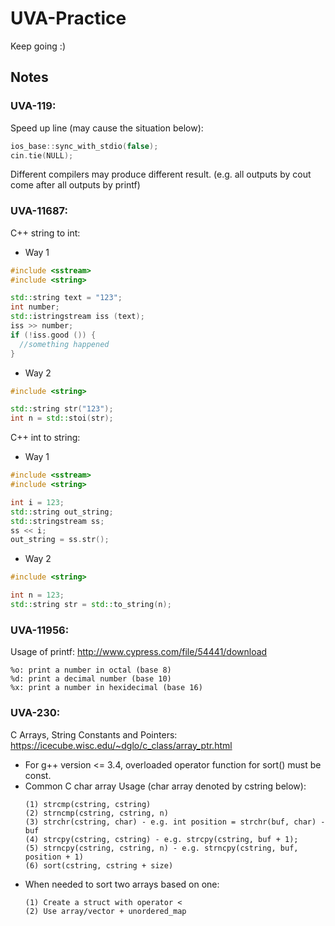 # UVA-Practice
Keep going :)

## Notes
### UVA-119:  
  Speed up line (may cause the situation below):
  ```cpp
  ios_base::sync_with_stdio(false);
  cin.tie(NULL);
  ```
  Different compilers may produce different result. (e.g. all outputs by cout come after all outputs by printf)
  
### UVA-11687:  
  C++ string to int:
  - Way 1
  ```cpp
  #include <sstream>
  #include <string>

  std::string text = "123";
  int number;
  std::istringstream iss (text);
  iss >> number;
  if (!iss.good ()) {
    //something happened
  }
  ```
  - Way 2
  ```cpp
  #include <string>
  
  std::string str("123");
  int n = std::stoi(str);
  ```
  
  C++ int to string:
  - Way 1
  ```cpp
  #include <sstream>
  #include <string>

  int i = 123;
  std::string out_string;
  std::stringstream ss;
  ss << i;
  out_string = ss.str();
  ```
  - Way 2
  ```cpp
  #include <string>
  
  int n = 123;
  std::string str = std::to_string(n);
  ```
  
### UVA-11956:  
  Usage of printf: http://www.cypress.com/file/54441/download
  ```
  %o: print a number in octal (base 8)
  %d: print a decimal number (base 10)
  %x: print a number in hexidecimal (base 16)
  ```
  
### UVA-230:  
  C Arrays, String Constants and Pointers: https://icecube.wisc.edu/~dglo/c_class/array_ptr.html  
  - For g++ version <= 3.4, overloaded operator function for sort() must be const.  
  - Common C char array Usage (char array denoted by cstring below):  
    ```
    (1) strcmp(cstring, cstring)  
    (2) strncmp(cstring, cstring, n)  
    (3) strchr(cstring, char) - e.g. int position = strchr(buf, char) - buf  
    (4) strcpy(cstring, cstring) - e.g. strcpy(cstring, buf + 1);  
    (5) strncpy(cstring, cstring, n) - e.g. strncpy(cstring, buf, position + 1)  
    (6) sort(cstring, cstring + size)  
    ```
  - When needed to sort two arrays based on one:  
    ```
    (1) Create a struct with operator <  
    (2) Use array/vector + unordered_map  
    ```
